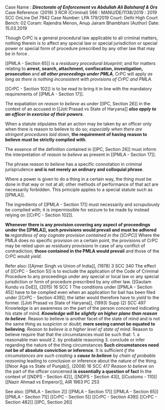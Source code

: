 Case Name : ***Directorate of Enforcement vs Abdullah Ali Balsharaf & Ors***
Case Reference: (2019) 3 RCR (Criminal) 566 : MANU/DE/1138/2019 : 2019 SCC OnLine Del 7942
Case Number: LPA 179/2019
Court: Delhi High Court
Bench: 02
Coram: Rajendra Menon, Anup Jairam Bhambhani (Author)
Date: 15.03.2019

Though CrPC is a general procedural law applicable to all criminal matters, nothing therein  is to affect any special law or special jurisdiction or special power or special form of procedure prescribed by any other law that may be in force .

[[PMLA - Section 65]] is a *residuary procedural blueprint*; and for matters relating to **arrest, search, attachment, confiscation, investigation, prosecution** and ***all other proceedings under PMLA***,  CrPC will apply *as long as there is nothing inconsistent with provisions of CrPC and PMLA*. 

[[CrPC - Section 102]] is to be read to bring it in line with the mandatory requirements of [[PMLA - Section 17]].

The expatiation on *reason to believe* as under [[IPC, Section 26]] in the context of an accused in [[Joti Prasad vs State of Haryana]] ***also apply to an officer in exercise of their powers***.

When a statute stipulates that an action may be taken by an officer only when there is reason to believe to do so; *especially when there are stringent procedures laid down*, **the requirement of having reason to believe must be strictly complied with**. 

The essence of the definition contained in [[IPC, Section 26]] must inform the interpretation of *reason to believe* as present in [[PMLA - Section 17]].

The phrase *reason to believe* has a specific connotation in criminal jurisprudence **and is not merely an ordinary and colloquial phrase**.

Where a power is given to do a thing in a certain way, the thing must be done in that way or not at all; other methods of performance of that act are necessarily forbidden.
This principle applies to a special statute such as [[PMLA]].

The ingredients of [[PMLA - Section 17]] must necessarily and scrupulously be complied with; it is impermissible for seizure to be made by instead relying on [[CrPC - Section 102]].

**Whenever there is any provision covering any aspect of proceedings under the [[PMLA]], such provisions would prevail and must be adhered to** *regardless of any cognate provision contained in the [[CrPC]]* 
	Where the PMLA does no specific provision on a certain point, the provisions of CrPC may be relied upon as *residuary provisions*
	In case of any conflict of contradiction; **those contained in the PMLA would prevail** and those of the CrPC would *yield*.

Refer also: 
[[Ajmer Singh vs Union of India]], (1978) 3 SCC 340
	The effect of [[CrPC - Section 5]] is to exclude the application of the Code of Criminal Procedure to any proceedings under any special or local law or any special jurisdiction or form of procedure prescribed by any other law.
[[Gautam Kundu vs DoE]], (2015) 16 SCC 1
	The conditions under [[PMLA - Section 45]] have to be complied even when an application for bail has been filed under [[CrPC - Section 439]]; the latter would therefore have to *yield* to the former. 
[[Joti Prasad vs State of Haryana]], (1993) Supp (2) SCC 497
	Knowledge is an awareness on the part of the person concerned indicating his state of mind.
	***Knowledge will be slightly on higher plane than reason to believe***. 
	Reason to believe is another facet of the state of mind and is not the same thing as suspicion or doubt; **mere seeing cannot be equated to believing**. *Reason to believe is a higher level of state of mind*. 
		Reason to believe require that that the circumstances must be such that:
			1.  a reasonable man would
			2. by probable reasoning
			3. conclude or infer regarding the nature of the thing circumstances
		**Such circumstances need not be of absolute conviction or inference**. It is sufficient *if the circumstances are such creating* a ***cause to believe*** by *chain of probable reasoning* leading to conclusion or inference about the nature of the thing.
[[Noor Aga vs State of Punjab]], (2008) 16 SCC 417
	*Reason to believe* on the part of the officer concerned **is essentially a question of fact**
		In the context of [[NDPS - Section 42]], [[NDPS - Section 43]], [[Customs - 110]]
[[Nazir Ahmad vs Emperor]], AIR 1963 PC 253


See also:
[[PMLA - Section 2]]
[[PMLA - Section 17]]
[[PMLA - Section 65]]
[[PMLA - Section 71]]
[[CrPC - Section 5]]
[[CrPC - Section 439]]
[[CrPC - Section 482]]
[[IPC, Section 26]]
